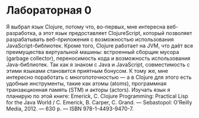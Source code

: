 # Лабораторная 0
Я выбрал язык Clojure, потому что, во-первых, мне интересна веб-разработка, а этот язык предоставляет ClojureScript, который позволяет разрабатывать веб-приложения с возможностью использования JavaScript-библиотек.
Кроме того, Clojure работает на JVM, что даёт все преимущества виртуальной машины: встроенный сборщик мусора (garbage collector), переносимость кода и возможность использования Java-библиотек. Так как я знаком с Java и JavaScript, совместимость с этими языками становится приятным бонусом.
К тому же, мне интересно поработать с многопоточностью — а в Clojure для этого есть удобные инструменты, такие как атомы (atoms), программная транзакционная память (STM) и акторы (actors).
Изучать язык я планирую по этой книге: Emerick, C. Clojure Programming: Practical Lisp for the Java World / C. Emerick, B. Carper, C. Grand. — Sebastopol: O'Reilly Media, 2012. — 630 p. — ISBN 978-1-4493-9470-7. 
